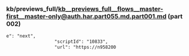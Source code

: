 ### kb/previews_full/kb__previews_full__flows__master-first__master-only@auth.har.part055.md.part001.md (part 002)

```md
e": "next",
                  "scriptId": "10833",
                  "url": "https://n958200
```

```
